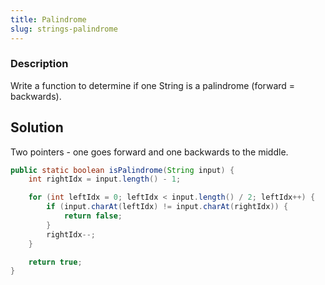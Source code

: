 ```yaml
---
title: Palindrome
slug: strings-palindrome
---
```


### Description
Write a function to determine if one String is a palindrome (forward = backwards).

## Solution
Two pointers - one goes forward and one backwards to the middle.

```java
public static boolean isPalindrome(String input) {
    int rightIdx = input.length() - 1;

    for (int leftIdx = 0; leftIdx < input.length() / 2; leftIdx++) {
        if (input.charAt(leftIdx) != input.charAt(rightIdx)) {
            return false;
        }
        rightIdx--;
    }

    return true;
}
```
